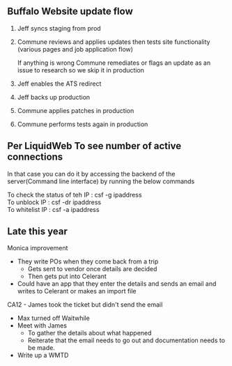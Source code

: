 

## Buffalo Website update flow

1. Jeff syncs staging from prod
2. Commune reviews and applies updates then tests site functionality (various pages and job application flow)
    
    If anything is wrong Commune remediates or flags an update as an issue to research so we skip it in production
    
3. Jeff enables the ATS redirect
4. Jeff backs up production
5. Commune applies patches in production
6. Commune performs tests again in production

  

## Per LiquidWeb To see number of active connections

In that case you can do it by accessing the backend of the server(Command line interface) by running the below commands

To check the status of teh IP : csf -g ipaddress  
To unblock IP : csf -dr ipaddress  
To whitelist IP : csf -a ipaddress  



## Late this year

Monica improvement

- They write POs when they come back from a trip
    - Gets sent to vendor once details are decided
    - Then gets put into Celerant
- Could have an app that they enter the details and sends an email and writes to Celerant or makes an import file



CA12 - James took the ticket but didn't send the email
- Max turned off Waitwhile
- Meet with James
	- To gather the details about what happened
	- Reiterate that the email needs to go out and documentation needs to be made.
- Write up a WMTD



